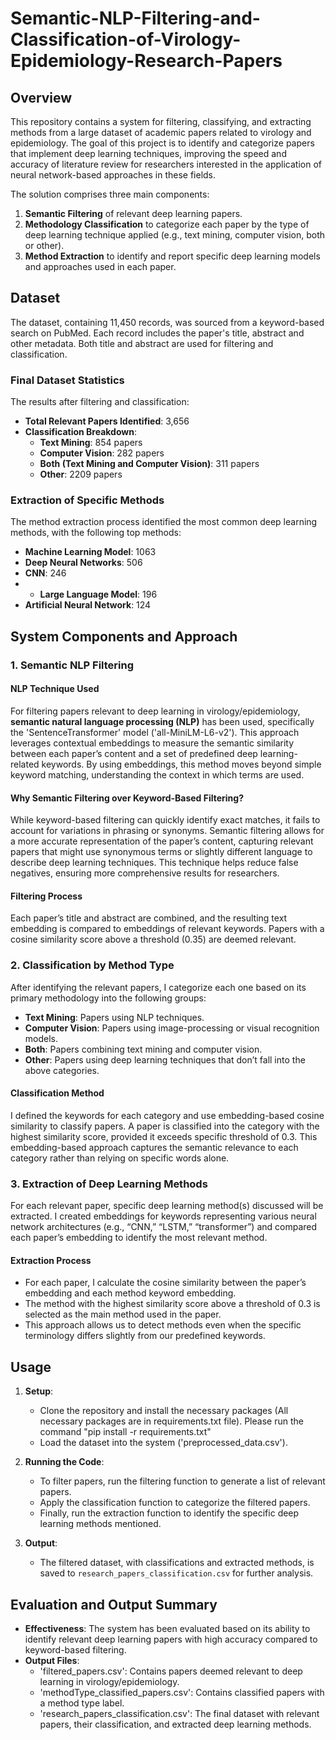 # Semantic-NLP-Filtering-and-Classification-of-Virology-Epidemiology-Research-Papers

## Overview

This repository contains a system for filtering, classifying, and extracting methods from a large dataset of academic papers related to virology and epidemiology. The goal of this project is to identify and categorize papers that implement deep learning techniques, improving the speed and accuracy of literature review for researchers interested in the application of neural network-based approaches in these fields.

The solution comprises three main components:
1. **Semantic Filtering** of relevant deep learning papers.
2. **Methodology Classification** to categorize each paper by the type of deep learning technique applied (e.g., text mining, computer vision, both or other).
3. **Method Extraction** to identify and report specific deep learning models and approaches used in each paper.

## Dataset

The dataset, containing 11,450 records, was sourced from a keyword-based search on PubMed. Each record includes the paper's title, abstract and other metadata. Both title and abstract are used for filtering and classification.

### Final Dataset Statistics

The results after filtering and classification:

- **Total Relevant Papers Identified**: 3,656
- **Classification Breakdown**:
  - **Text Mining**: 854 papers
  - **Computer Vision**: 282 papers
  - **Both (Text Mining and Computer Vision)**: 311 papers
  - **Other**: 2209 papers

### Extraction of Specific Methods

The method extraction process identified the most common deep learning methods, with the following top methods:

- **Machine Learning Model**: 1063
- **Deep Neural Networks**: 506
- **CNN**: 246
- - **Large Language Model**: 196
- **Artificial Neural Network**: 124

## System Components and Approach

### 1. Semantic NLP Filtering

#### NLP Technique Used
For filtering papers relevant to deep learning in virology/epidemiology, **semantic natural language processing (NLP)** has been used, specifically the 'SentenceTransformer' model ('all-MiniLM-L6-v2'). This approach leverages contextual embeddings to measure the semantic similarity between each paper’s content and a set of predefined deep learning-related keywords. By using embeddings, this method moves beyond simple keyword matching, understanding the context in which terms are used.

#### Why Semantic Filtering over Keyword-Based Filtering?
While keyword-based filtering can quickly identify exact matches, it fails to account for variations in phrasing or synonyms. Semantic filtering allows for a more accurate representation of the paper’s content, capturing relevant papers that might use synonymous terms or slightly different language to describe deep learning techniques. This technique helps reduce false negatives, ensuring more comprehensive results for researchers.

#### Filtering Process
Each paper’s title and abstract are combined, and the resulting text embedding is compared to embeddings of relevant keywords. Papers with a cosine similarity score above a threshold (0.35) are deemed relevant.

### 2. Classification by Method Type

After identifying the relevant papers, I categorize each one based on its primary methodology into the following groups:

- **Text Mining**: Papers using NLP techniques.
- **Computer Vision**: Papers using image-processing or visual recognition models.
- **Both**: Papers combining text mining and computer vision.
- **Other**: Papers using deep learning techniques that don’t fall into the above categories.

#### Classification Method
I defined the keywords for each category and use embedding-based cosine similarity to classify papers. A paper is classified into the category with the highest similarity score, provided it exceeds specific threshold of 0.3. This embedding-based approach captures the semantic relevance to each category rather than relying on specific words alone.

### 3. Extraction of Deep Learning Methods

For each relevant paper, specific deep learning method(s) discussed will be extracted. I created embeddings for keywords representing various neural network architectures (e.g., “CNN,” “LSTM,” “transformer”) and compared each paper’s embedding to identify the most relevant method.

#### Extraction Process
- For each paper, I calculate the cosine similarity between the paper’s embedding and each method keyword embedding.
- The method with the highest similarity score above a threshold of 0.3 is selected as the main method used in the paper.
- This approach allows us to detect methods even when the specific terminology differs slightly from our predefined keywords.

## Usage

1. **Setup**:
   - Clone the repository and install the necessary packages (All necessary packages are in requirements.txt file). Please run the command "pip install -r requirements.txt"
   - Load the dataset into the system ('preprocessed_data.csv').

2. **Running the Code**:
   - To filter papers, run the filtering function to generate a list of relevant papers.
   - Apply the classification function to categorize the filtered papers.
   - Finally, run the extraction function to identify the specific deep learning methods mentioned.

3. **Output**:
   - The filtered dataset, with classifications and extracted methods, is saved to `research_papers_classification.csv` for further analysis.

## Evaluation and Output Summary

- **Effectiveness**: The system has been evaluated based on its ability to identify relevant deep learning papers with high accuracy compared to keyword-based filtering.
- **Output Files**:
  - 'filtered_papers.csv': Contains papers deemed relevant to deep learning in virology/epidemiology.
  - 'methodType_classified_papers.csv': Contains classified papers with a method type label.
  - 'research_papers_classification.csv': The final dataset with relevant papers, their classification, and extracted deep learning methods.
